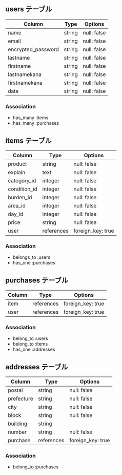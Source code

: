## users テーブル

| Column              | Type   | Options     |
| --------            | ------ | ----------- |
| name                | string | null: false |
| email               | string | null: false |
| encrypted_password  | string | null: false |
| lastname            | string | null: false |
| firstname           | string | null: false |
| lastnamekana        | string | null: false |
| firstnamekana       | string | null: false |
| date                | string | null: false |

### Association

- has_many :items
- has_many :purchases


## items テーブル

| Column       | Type       | Options           |
| --------     | ------     | -----------       |
| product      | string     | null: false       |
| explain      | text       | null: false       |
| category_id  | integer    | null: false       |
| condition_id | integer    | null: false       |
| burden_id    | integer    | null: false       |
| area_id      | integer    | null: false       |
| day_id       | integer    | null: false       |
| price        | string     | null: false       |
| user         | references | foreign_key: true |

### Association

- belongs_to :users
- has_one :purchases



## purchases テーブル

| Column   | Type       | Options           |
| -------- | ------     | -----------       |
| item     | references | foreign_key: true |
| user     | references | foreign_key: true |

### Association

- belong_to :users
- belong_to :items
- has_one :addresses


## addresses テーブル

| Column        | Type       | Options           |
| --------      | ------     | -----------       |
| postal        | string     | null: false       |
| prefecture    | string     | null: false       |
| city          | string     | null: false       |
| block         | string     | null: false       |
| building      | string     |                   |
| number        | string     | null: false       |
| purchase      | references | foreign_key: true |
### Association

- belong_to :purchases




